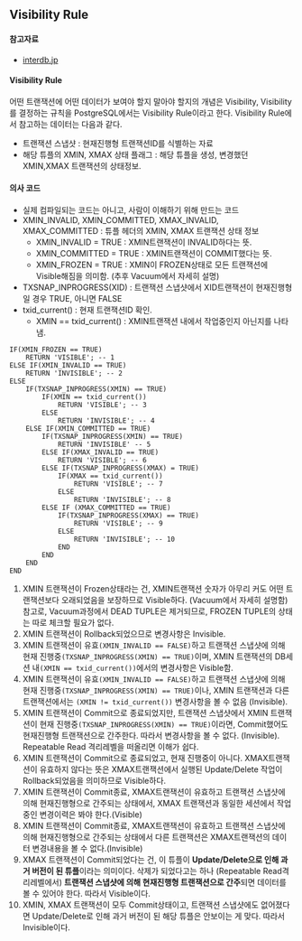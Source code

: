 ## Visibility Rule

#### 참고자료
- [interdb.jp](https://www.interdb.jp/pg/pgsql05/06.html)

#### Visibility Rule
어떤 트랜잭션에 어떤 데이터가 보여야 할지 말아야 할지의 개념은 Visibility, Visibility를 결정하는 규칙을 PostgreSQL에서는 Visibility Rule이라고 한다. Visibility Rule에서 참고하는 데이터는 다음과 같다.
- 트랜잭션 스냅샷 : 현재진행형 트랜잭션ID를 식별하는 자료
- 해당 튜플의 XMIN, XMAX 상태 플래그 : 해당 튜플을 생성, 변경했던 XMIN,XMAX 트랜잭션의 상태정보.

#### 의사 코드
- 실제 컴파일되는 코드는 아니고, 사람이 이해하기 위해 만드는 코드
- XMIN_INVALID, XMIN_COMMITTED, XMAX_INVALID, XMAX_COMMITTED : 튜플 헤더의 XMIN, XMAX 트랜잭션 상태 정보
  - XMIN_INVALID = TRUE : XMIN트랜잭션이 INVALID하다는 뜻.
  - XMIN_COMMITTED = TRUE : XMIN트랜잭션이 COMMIT했다는 뜻.
  - XMIN_FROZEN = TRUE : XMIN이 FROZEN상태로 모든 트랜잭션에 Visible해짐을 의미함. (추후 Vacuum에서 자세히 설명)
- TXSNAP_INPROGRESS(XID) : 트랜잭션 스냅샷에서 XID트랜잭션이 현재진행형일 경우 TRUE, 아니면 FALSE
- txid_current() : 현재 트랜잭션ID 확인.
  - XMIN == txid_current() : XMIN트랜잭션 내에서 작업중인지 아닌지를 나타냄.
```
IF(XMIN_FROZEN == TRUE)
    RETURN 'VISIBLE'; -- 1
ELSE IF(XMIN_INVALID == TRUE)
    RETURN 'INVISIBLE'; -- 2
ELSE
    IF(TXSNAP_INPROGRESS(XMIN) == TRUE) 
        IF(XMIN == txid_current())
            RETURN 'VISIBLE'; -- 3
        ELSE
            RETURN 'INVISIBLE'; -- 4
    ELSE IF(XMIN_COMMITTED == TRUE) 
        IF(TXSNAP_INPROGRESS(XMIN) == TRUE) 
            RETURN 'INVISIBLE' -- 5
        ELSE IF(XMAX_INVALID == TRUE)
            RETURN 'VISIBLE'; -- 6
        ELSE IF(TXSNAP_INPROGRESS(XMAX) = TRUE)
            IF(XMAX == txid_current())
                RETURN 'VISIBLE'; -- 7
            ELSE
                RETURN 'INVISIBLE'; -- 8
        ELSE IF (XMAX_COMMITTED == TRUE)
            IF(TXSNAP_INPROGRESS(XMAX) == TRUE)
                RETURN 'VISIBLE'; -- 9
            ELSE
                RETURN 'INVISIBLE'; -- 10
            END
        END
    END       
END
```
1. XMIN 트랜잭션이 Frozen상태라는 건, XMIN트랜잭션 숫자가 아무리 커도 어떤 트랜잭션보다 오래되었음을 보장하므로 Visible하다. (Vacuum에서 자세히 설명함) 참고로, Vacuum과정에서 DEAD TUPLE은 제거되므로, FROZEN TUPLE의 상태는 따로 체크할 필요가 없다. 
2. XMIN 트랜잭션이 Rollback되었으므로 변경사항은 Invisible.
3. XMIN 트랜잭션이 유효`(XMIN_INVALID == FALSE)`하고 트랜잭션 스냅샷에 의해 현재 진행중`(TXSNAP_INPROGRESS(XMIN) == TRUE)`이며, XMIN 트랜잭션의 DB세션 내`(XMIN == txid_current())`에서의 변경사항은 Visible함.
4. XMIN 트랜잭션이 유효`(XMIN_INVALID == FALSE)`하고 트랜잭션 스냅샷에 의해 현재 진행중`(TXSNAP_INPROGRESS(XMIN) == TRUE)`이나, XMIN 트랜잭션과 다른 트랜잭션에서는 `(XMIN != txid_current())` 변경사항을 볼 수 없음 (Invisible).
5. XMIN 트랜잭션이 Commit으로 종료되었지만, 트랜잭션 스냅샷에서 XMIN 트랜잭션이 현재 진행중`(TXSNAP_INPROGRESS(XMIN) == TRUE)`이라면, Commit했어도 현재진행형 트랜잭션으로 간주한다. 따라서 변경사항을 볼 수 없다. (Invisible). Repeatable Read 격리레벨을 떠올리면 이해가 쉽다.
6. XMIN 트랜잭션이 Commit으로 종료되었고, 현재 진행중이 아니다. XMAX트랜잭션이 유효하지 않다는 뜻은 XMAX트랜잭션에서 실행된 Update/Delete 작업이 Rollback되었음을 의미하므로 Visible하다.
7. XMIN 트랜잭션이 Commit종료, XMAX트랜잭션이 유효하고 트랜잭션 스냅샷에 의해 현재진행형으로 간주되는 상태에서, XMAX 트랜잭션과 동일한 세션에서 작업중인 변경이력은 봐야 한다.(Visible)
8. XMIN 트랜잭션이 Commit종료, XMAX트랜잭션이 유효하고 트랜잭션 스냅샷에 의해 현재진행형으로 간주되는 상태에서 다른 트랜잭션은 XMAX트랜잭션의 데이터 변경내용을 볼 수 없다.(Invisible)
9. XMAX 트랜잭션이 Commit되었다는 건, 이 튜플이 **Update/Delete으로 인해 과거 버전이 된 튜플**이라는 의미이다. 삭제가 되었다고는 하나 (Repeatable Read격리레벨에서) **트랜잭션 스냅샷에 의해 현재진행형 트랜잭션으로 간주**되면 데이터를 볼 수 있어야 한다. 따라서 Visible이다.
10. XMIN, XMAX 트랜잭션이 모두 Commit상태이고, 트랜잭션 스냅샷에도 없어졌다면 Update/Delete로 인해 과거 버전이 된 해당 튜플은 안보이는 게 맞다. 따라서 Invisible이다.
